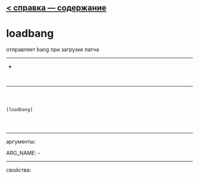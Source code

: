 [< справка — содержание](index.html)
---

# loadbang


отправляет bang при загрузке патча

---

-
<br>


---


```



[loadbang]


            
```

---
аргументы:

ARG_NAME: -<br>

---
свойства:


